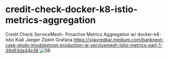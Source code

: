 # credit-check-docker-k8-istio-metrics-aggregation
Credit Check ServiceMesh- Proactive Metrics Aggregation w/ docker-k8-istio  Kiali Jaeger Zipkin Grafana
https://vijayredkar.medium.com/banknext-case-study-troubleshoot-production-w-servicemesh-istio-metrics-part-1-39d63da44e38
![5B](https://user-images.githubusercontent.com/25388646/194758702-fbe9df55-c102-4875-b166-64c23b2a2a9b.png)
